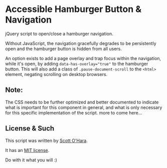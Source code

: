 # Accessible Hamburger Button & Navigation  

jQuery script to open/close a hamburger navigation.  

Without JavaScript, the navigation gracefully degrades to be persistently open and the hamburger button is hidden from all users.  

An option exists to add a page overlay and trap focus within the navigation, while it's open, by adding ```data-has-overlay="true"``` to the hamburger button.  This will also add a class of ```.pause-document-scroll``` to the ```<html>``` element, negating scrolling on desktop browsers.  


## Note:  
The CSS needs to be further optimized and better documented to indicate what is important for this component in general, and what is only necessary for this specific implementation of the script.  more to come here...


## License & Such  
This script was written by [Scott O'Hara](https://twitter.com/scottohara).

It has an [MIT license](https://github.com/scottaohara/accessible-components/blob/master/LICENSE.md).

Do with it what you will :)

